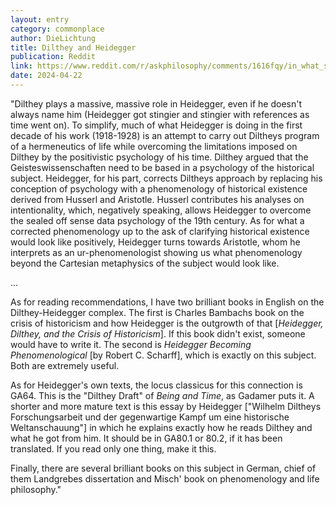 ```yaml
---
layout: entry
category: commonplace
author: DieLichtung
title: Dilthey and Heidegger
publication: Reddit
link: https://www.reddit.com/r/askphilosophy/comments/1616fqy/in_what_sense_was_heidegger_influenced_by/
date: 2024-04-22
---
```


"Dilthey plays a massive, massive role in Heidegger, even if he doesn't always name him (Heidegger got stingier and stingier with references as time went on). To simplify, much of what Heidegger is doing in the first decade of his work (1918-1928) is an attempt to carry out Diltheys program of a hermeneutics of life while overcoming the limitations imposed on Dilthey by the positivistic psychology of his time. Dilthey argued that the Geisteswissenschaften need to be based in a psychology of the historical subject. Heidegger, for his part, corrects Diltheys approach by replacing his conception of psychology with a phenomenology of historical existence derived from Husserl and Aristotle. Husserl contributes his analyses on intentionality, which, negatively speaking, allows Heidegger to overcome the sealed off sense data psychology of the 19th century. As for what a corrected phenomenology up to the ask of clarifying historical existence would look like positively, Heidegger turns towards Aristotle, whom he interprets as an ur-phenomenologist showing us what phenomenology beyond the Cartesian metaphysics of the subject would look like.

...

As for reading recommendations, I have two brilliant books in English on the Dilthey-Heidegger complex. The first is Charles Bambachs book on the crisis of historicism and how Heidegger is the outgrowth of that [*Heidegger, Dilthey, and the Crisis of Historicism*]. If this book didn't exist, someone would have to write it. The second is *Heidegger Becoming Phenomenological* [by Robert C. Scharff], which is exactly on this subject. Both are extremely useful.

As for Heidegger's own texts, the locus classicus for this connection is GA64. This is the "Dilthey Draft" of *Being and Time*, as Gadamer puts it. A shorter and more mature text is this essay by Heidegger ["Wilhelm Diltheys Forschungsarbeit und der gegenwartige Kampf um eine historische Weltanschauung"] in which he explains exactly how he reads Dilthey and what he got from him. It should be in GA80.1 or 80.2, if it has been translated. If you read only one thing, make it this.

Finally, there are several brilliant books on this subject in German, chief of them Landgrebes dissertation and Misch' book on phenomenology and life philosophy."
